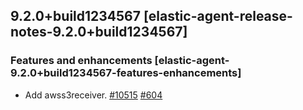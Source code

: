 ## 9.2.0&#43;build1234567 [elastic-agent-release-notes-9.2.0&#43;build1234567]



### Features and enhancements [elastic-agent-9.2.0&#43;build1234567-features-enhancements]


* Add awss3receiver. [#10515](https://github.com/elastic/elastic-agent/pull/10515) [#604](https://github.com/elastic/obs-integration-team/issues/604)



